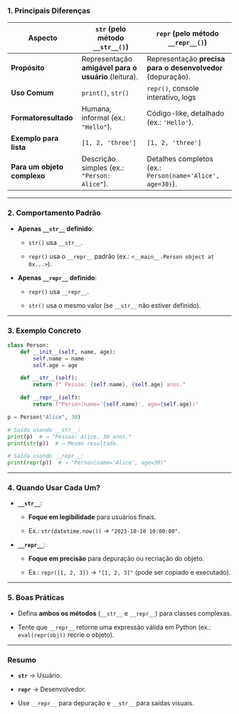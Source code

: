 ### **1. Principais Diferenças**

|**Aspecto**|`str` (pelo método `__str__()`)|`repr` (pelo método `__repr__()`)|
|---|---|---|
|**Propósito**|Representação **amigável para o usuário** (leitura).|Representação **precisa para o desenvolvedor** (depuração).|
|**Uso Comum**|`print()`, `str()`|`repr()`, console interativo, logs|
|**Formatoresultado**|Humana, informal (ex.: `"Hello"`).|Código-like, detalhado (ex.: `'Hello'`).|
|**Exemplo para lista**|`[1, 2, 'three']`|`[1, 2, 'three']`|
|**Para um objeto complexo**|Descrição simples (ex.: `"Person: Alice"`).|Detalhes completos (ex.: `Person(name='Alice', age=30)`).|

---
### **2. Comportamento Padrão**

- **Apenas `__str__` definido**:

    - `str()` usa `__str__`.

    - `repr()` usa o `__repr__` padrão (ex.: `<__main__.Person object at 0x...>`).

- **Apenas `__repr__` definido**:

    - `repr()` usa `__repr__`.

    - `str()` usa o mesmo valor (se `__str__` não estiver definido).

---
### **3. Exemplo Concreto**

```python
class Person:  
    def __init__(self, name, age):  
        self.name = name  
        self.age = age  

    def __str__(self):  
        return f" Pessoa: {self.name}, {self.age} anos."  

    def __repr__(self):  
        return f"Person(name='{self.name}', age={self.age})"  

p = Person("Alice", 30)  

# Saída usando __str__:  
print(p)  # → "Pessoa: Alice, 30 anos."  
print(str(p))  # → Mesmo resultado.  

# Saída usando __repr__:  
print(repr(p))  # → "Person(name='Alice', age=30)"  
```

---
### **4. Quando Usar Cada Um?**

- **`__str__`**:
    
    - **Foque em legibilidade** para usuários finais.

    - Ex.: `str(datetime.now())` → `"2023-10-10 10:00:00"`.

- **`__repr__`**:
    
    - **Foque em precisão** para depuração ou recriação do objeto.

    - Ex.: `repr([1, 2, 3])` → `"[1, 2, 3]"` (pode ser copiado e executado).
---
### **5. Boas Práticas**

- Defina **ambos os métodos** (`__str__` e `__repr__`) para classes complexas.
    
- Tente que `__repr__` retorne uma expressão válida em Python (ex.: `eval(repr(obj))` recrie o objeto).
---
### **Resumo**

- **`str`** → Usuário.

- **`repr`** → Desenvolvedor.

- Use `__repr__` para depuração e `__str__` para saídas visuais.